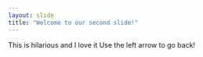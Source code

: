 ```yaml
---
layout: slide
title: "Welcome to our second slide!"
---
```

This is hilarious and I love it
Use the left arrow to go back!
